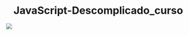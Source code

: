 <h1 align="center"> JavaScript-Descomplicado_curso</h1>
<img src="https://img.shields.io/static/v1?label=react&message=framework&color=blue&style=for-the-badge&logo=REACT"/>
